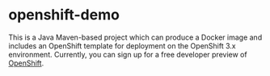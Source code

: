 # openshift-demo
This is a Java Maven-based project which can produce a Docker image and includes an OpenShift template for deployment on
the OpenShift 3.x environment.  Currently, you can sign up for a free developer preview of [OpenShift](https://www.openshift.com/devpreview/register.html).
